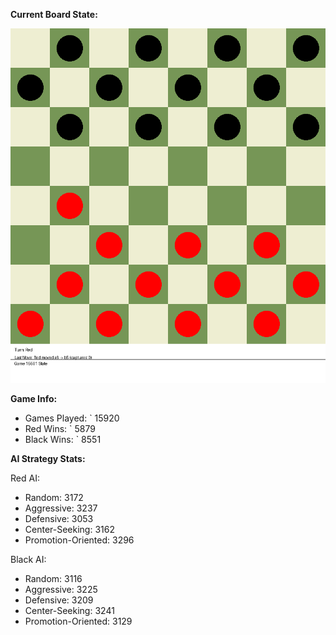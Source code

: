 
**Current Board State:**  
<!-- START_GIF -->
![Checkers Game](./checkers_game.gif)
<!-- END_GIF -->

**Game Info:**  
- Games Played: `<!-- GAMES_PLAYED --> 15920
- Red Wins: `<!-- RED_WINS --> 5879
- Black Wins: `<!-- BLACK_WINS --> 8551

<!-- AI_STATS -->
**AI Strategy Stats:**

Red AI:
- Random: 3172
- Aggressive: 3237
- Defensive: 3053
- Center-Seeking: 3162
- Promotion-Oriented: 3296

Black AI:
- Random: 3116
- Aggressive: 3225
- Defensive: 3209
- Center-Seeking: 3241
- Promotion-Oriented: 3129

